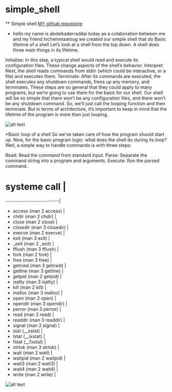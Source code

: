 # simple_shell
** Simple shell 
[MY github repostorie](https://github.com/hichem1312/simple_shell)
* hello my name is abdelkaderraddai today as a colaboration between me and my friend hichemmaatoug we created our simple shell that do Basic lifetime of a shell
Let’s look at a shell from the top down. A shell does three main things in its lifetime.

Initialize: In this step, a typical shell would read and execute its configuration files. These change aspects of the shell’s behavior.
Interpret: Next, the shell reads commands from stdin (which could be interactive, or a file) and executes them.
Terminate: After its commands are executed, the shell executes any shutdown commands, frees up any memory, and terminates.
These steps are so general that they could apply to many programs, but we’re going to use them for the basis for our shell. Our shell will be so simple that there won’t be any configuration files, and there won’t be any shutdown command. So, we’ll just call the looping function and then terminate. But in terms of architecture, it’s important to keep in mind that the lifetime of the program is more than just looping.

![alt text](https://media.geeksforgeeks.org/wp-content/uploads/cli_example.png)




*Basic loop of a shell
So we’ve taken care of how the program should start up. Now, for the basic program logic: what does the shell do during its loop? Well, a simple way to handle commands is with three steps:

Read: Read the command from standard input.
Parse: Separate the command string into a program and arguments.
Execute: Run the parsed command.


# systeme call            |
--------------------------|
* access (man 2 access)     |
* chdir (man 2 chdir)       |
* close (man 2 close)       |
* closedir (man 3 closedir) |
* execve (man 2 execve)     |
* exit (man 3 exit)         |
* _exit (man 2 _exit)       |
* fflush (man 3 fflush)     |
* fork (man 2 fork)         |
* free (man 3 free)         |
* getcwd (man 3 getcwd)     |
* getline (man 3 getline)   |
* getpid (man 2 getpid)     |
* isatty (man 3 isatty)     |
* kill (man 2 kill)         |
* malloc (man 3 malloc)     |
* open (man 2 open)         |
* opendir (man 3 opendir)   |
* perror (man 3 perror)     |
* read (man 2 read)         |
* readdir (man 3 readdir)   |
* signal (man 2 signal)     |
* stat (__xstat)            |
* lstat (__lxstat)          |
* fstat (__fxstat)          |
* strtok (man 3 strtok)     |
* wait (man 2 wait)         |
* waitpid (man 2 waitpid)   |
* wait3 (man 2 wait3)       |
* wait4 (man 2 wait4)       |
* write (man 2 write)       |

![alt text](https://upload.wikimedia.org/wikipedia/commons/thumb/6/67/Collaboration_logo_V2.svg/1280px-Collaboration_logo_V2.svg.png)
